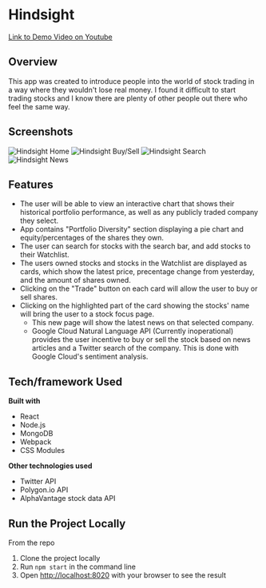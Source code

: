 # Hindsight #
[Link to Demo Video on Youtube](https://www.youtube.com/watch?v=strBvuNb_ls)

## Overview ##
This app was created to introduce people into the world of stock trading in a way where they wouldn't lose real money. I found it difficult to start trading stocks and I know there are plenty of other people out there who feel the same way.

## Screenshots ##
![Hindsight Home](https://frisbee-images.s3-us-west-1.amazonaws.com/Hindsight_Home.png)
![Hindsight Buy/Sell](https://frisbee-images.s3-us-west-1.amazonaws.com/Hindsight_buysell.png)
![Hindsight Search](https://frisbee-images.s3-us-west-1.amazonaws.com/Hinsight_search.png)
![Hindsight News](https://frisbee-images.s3-us-west-1.amazonaws.com/Hinsight_news.png)

## Features ##
- The user will be able to view an interactive chart that shows their historical portfolio performance, as well as any publicly traded company they select.
- App contains "Portfolio Diversity" section displaying a pie chart and equity/percentages of the shares they own.
- The user can search for stocks with the search bar, and add stocks to their Watchlist.
- The users owned stocks and stocks in the Watchlist are displayed as cards, which show the latest price, precentage change from yesterday, and the amount of shares owned.
- Clicking on the "Trade" button on each card will allow the user to buy or sell shares.
- Clicking on the highlighted part of the card showing the stocks' name will bring the user to a stock focus page.
  - This new page will show the latest news on that selected company.
  - Google Cloud Natural Language API (Currently inoperational) provides the user incentive to buy or sell the stock based on news articles and a Twitter search of the company. This is done with Google Cloud's sentiment analysis.

## Tech/framework Used ##
__Built with__
- React
- Node.js
- MongoDB
- Webpack
- CSS Modules

__Other technologies used__
- Twitter API
- Polygon.io API
- AlphaVantage stock data API

## Run the Project Locally ##
From the repo
1. Clone the project locally
2. Run ```npm start``` in the command line
4. Open [http://localhost:8020](http://localhost:8020) with your browser to see the result

